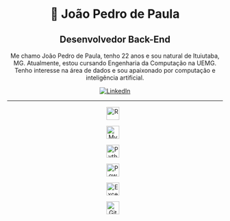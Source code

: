 <div align="center">
    <h1>👾 João Pedro de Paula</h1>
</div>

<div align="center">
    <h2><strong>Desenvolvedor Back-End</strong></h2>
    <p>Me chamo João Pedro de Paula, tenho 22 anos e sou natural de Ituiutaba, MG. Atualmente, estou cursando Engenharia da Computação na UEMG. Tenho interesse na área de dados e sou apaixonado por computação e inteligência artificial.</p>
    <p align="center">
        <a href="https://www.linkedin.com/in/joao-pedro-de-paula" target="_blank">
            <img 
                alt="LinkedIn" 
                title="Me siga no LinkedIn" 
                src="https://img.shields.io/badge/LinkedIn-0A66C2?style=for-the-badge&logo=linkedin&logoColor=white"
            />
        </a>
    </p>
</div>

---

<div style="text-align: center;">
<img 
        alt="R" 
        title="R"
        width="30px" 
        style="padding-right: 10px;" 
        src="https://cdn.jsdelivr.net/gh/devicons/devicon/icons/r/r-original.svg" />
        
<img 
        alt="MySQL" 
        title="MySQL"
        width="30px" 
        style="padding-right: 10px;" 
        src="https://cdn.jsdelivr.net/gh/devicons/devicon/icons/mysql/mysql-original.svg" />
        
<img 
        alt="Python" 
        title="Python"
        width="30px" 
        style="padding-right: 10px;" 
        src="https://cdn.jsdelivr.net/gh/devicons/devicon/icons/python/python-original.svg" />

<img 
        alt="PowerBI" 
        title="PowerBI"
        width="30px" 
        style="padding-right: 10px;" 
        src="https://img.icons8.com/color/48/000000/power-bi.png" />

<img 
        alt="Excel" 
        title="Excel"
        width="30px" 
        style="padding-right: 10px;" 
        src="https://img.icons8.com/color/48/000000/ms-excel.png" />

<img 
        alt="Git" 
        title="Git"
        width="30px" 
        style="padding-right: 10px;" 
        src="https://cdn.jsdelivr.net/gh/devicons/devicon/icons/git/git-original.svg" />
</div>
    
<br/>
<br/>

